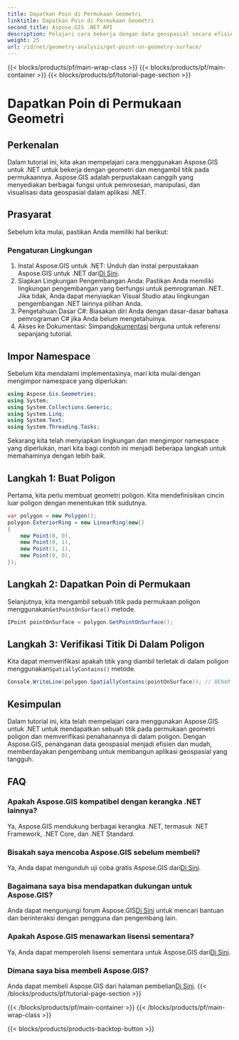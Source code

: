 ```yaml
---
title: Dapatkan Poin di Permukaan Geometri
linktitle: Dapatkan Poin di Permukaan Geometri
second_title: Aspose.GIS .NET API
description: Pelajari cara bekerja dengan data geospasial secara efisien menggunakan Aspose.GIS untuk .NET. Panduan langkah demi langkah dan FAQ disertakan.
weight: 25
url: /id/net/geometry-analysis/get-point-on-geometry-surface/
---
```


{{< blocks/products/pf/main-wrap-class >}}
{{< blocks/products/pf/main-container >}}
{{< blocks/products/pf/tutorial-page-section >}}

# Dapatkan Poin di Permukaan Geometri

## Perkenalan
Dalam tutorial ini, kita akan mempelajari cara menggunakan Aspose.GIS untuk .NET untuk bekerja dengan geometri dan mengambil titik pada permukaannya. Aspose.GIS adalah perpustakaan canggih yang menyediakan berbagai fungsi untuk pemrosesan, manipulasi, dan visualisasi data geospasial dalam aplikasi .NET.
## Prasyarat
Sebelum kita mulai, pastikan Anda memiliki hal berikut:
### Pengaturan Lingkungan
1. Instal Aspose.GIS untuk .NET: Unduh dan instal perpustakaan Aspose.GIS untuk .NET dari[Di Sini](https://releases.aspose.com/gis/net/).
2. Siapkan Lingkungan Pengembangan Anda: Pastikan Anda memiliki lingkungan pengembangan yang berfungsi untuk pemrograman .NET. Jika tidak, Anda dapat menyiapkan Visual Studio atau lingkungan pengembangan .NET lainnya pilihan Anda.
3. Pengetahuan Dasar C#: Biasakan diri Anda dengan dasar-dasar bahasa pemrograman C# jika Anda belum mengetahuinya.
4.  Akses ke Dokumentasi: Simpan[dokumentasi](https://reference.aspose.com/gis/net/) berguna untuk referensi sepanjang tutorial.

## Impor Namespace
Sebelum kita mendalami implementasinya, mari kita mulai dengan mengimpor namespace yang diperlukan:

```csharp
using Aspose.Gis.Geometries;
using System;
using System.Collections.Generic;
using System.Linq;
using System.Text;
using System.Threading.Tasks;
```

Sekarang kita telah menyiapkan lingkungan dan mengimpor namespace yang diperlukan, mari kita bagi contoh ini menjadi beberapa langkah untuk memahaminya dengan lebih baik.
## Langkah 1: Buat Poligon
Pertama, kita perlu membuat geometri poligon. Kita mendefinisikan cincin luar poligon dengan menentukan titik sudutnya.
```csharp
var polygon = new Polygon();
polygon.ExteriorRing = new LinearRing(new[]
{
    new Point(0, 0),
    new Point(0, 1),
    new Point(1, 1),
    new Point(0, 0),
});
```
## Langkah 2: Dapatkan Poin di Permukaan
Selanjutnya, kita mengambil sebuah titik pada permukaan poligon menggunakan`GetPointOnSurface()` metode.
```csharp
IPoint pointOnSurface = polygon.GetPointOnSurface();
```
## Langkah 3: Verifikasi Titik Di Dalam Poligon
 Kita dapat memverifikasi apakah titik yang diambil terletak di dalam poligon menggunakan`SpatiallyContains()` metode.
```csharp
Console.WriteLine(polygon.SpatiallyContains(pointOnSurface)); // BENAR
```

## Kesimpulan
Dalam tutorial ini, kita telah mempelajari cara menggunakan Aspose.GIS untuk .NET untuk mendapatkan sebuah titik pada permukaan geometri poligon dan memverifikasi penahanannya di dalam poligon. Dengan Aspose.GIS, penanganan data geospasial menjadi efisien dan mudah, memberdayakan pengembang untuk membangun aplikasi geospasial yang tangguh.
## FAQ
### Apakah Aspose.GIS kompatibel dengan kerangka .NET lainnya?
Ya, Aspose.GIS mendukung berbagai kerangka .NET, termasuk .NET Framework, .NET Core, dan .NET Standard.
### Bisakah saya mencoba Aspose.GIS sebelum membeli?
 Ya, Anda dapat mengunduh uji coba gratis Aspose.GIS dari[Di Sini](https://releases.aspose.com/).
### Bagaimana saya bisa mendapatkan dukungan untuk Aspose.GIS?
 Anda dapat mengunjungi forum Aspose.GIS[Di Sini](https://forum.aspose.com/c/gis/33) untuk mencari bantuan dan berinteraksi dengan pengguna dan pengembang lain.
### Apakah Aspose.GIS menawarkan lisensi sementara?
 Ya, Anda dapat memperoleh lisensi sementara untuk Aspose.GIS dari[Di Sini](https://purchase.aspose.com/temporary-license/).
### Dimana saya bisa membeli Aspose.GIS?
 Anda dapat membeli Aspose.GIS dari halaman pembelian[Di Sini](https://purchase.aspose.com/buy).
{{< /blocks/products/pf/tutorial-page-section >}}

{{< /blocks/products/pf/main-container >}}
{{< /blocks/products/pf/main-wrap-class >}}

{{< blocks/products/products-backtop-button >}}
